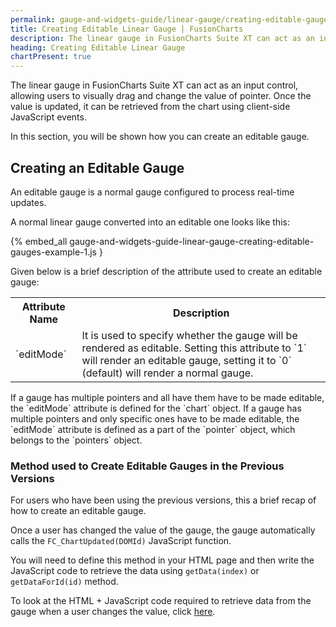 ```yaml
---
permalink: gauge-and-widgets-guide/linear-gauge/creating-editable-gauges.html
title: Creating Editable Linear Gauge | FusionCharts
description: The linear gauge in FusionCharts Suite XT can act as an input control, allowing users to visually drag and change the value of pointer.
heading: Creating Editable Linear Gauge
chartPresent: true
---
```


The linear gauge in FusionCharts Suite XT can act as an input control, allowing users to visually drag and change the value of pointer. Once the value is updated, it can be retrieved from the chart using client-side JavaScript events.

In this section, you will be shown how you can create an editable gauge.

## Creating an Editable Gauge

An editable gauge is a normal gauge configured to process real-time updates.

A normal linear gauge converted into an editable one looks like this:

{% embed_all gauge-and-widgets-guide-linear-gauge-creating-editable-gauges-example-1.js }

Given below is a brief description of the attribute used to create an editable gauge:

<table>
  <tr>
    <th>Attribute Name</th>
    <th>Description</th>
  </tr>
  <tr>
    <td>`editMode`</td>
    <td>It is used to specify whether the gauge will be rendered as editable. Setting this attribute to `1` will render an editable gauge, setting it to `0` (default) will render a normal gauge.<br/>
    </td>
  </tr>
</table>

<p class="text-info"> If a gauge has multiple pointers and all have them have to be made editable, the `editMode` attribute is defined for the `chart` object. If a gauge has multiple pointers and only specific ones have to be made editable, the `editMode` attribute is defined as a part of the `pointer` object, which belongs to the `pointers` object.</p>


### Method used to Create Editable Gauges in the Previous Versions

For users who have been using the previous versions, this a brief recap of how to create an editable gauge.

Once a user has changed the value of the gauge, the gauge automatically calls the `FC_ChartUpdated(DOMId)` JavaScript function.

You will need to define this method in your HTML page and then write the JavaScript code to retrieve the data using `getData(index)` or `getDataForId(id)` method.

To look at the HTML + JavaScript code required to retrieve data from the gauge when a user changes the value, click [here](http://docs.fusioncharts.com/widgets/Contents/Linear/Edit.html).